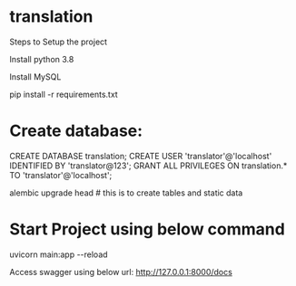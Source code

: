 # translation
Steps to Setup the project

Install python 3.8

Install MySQL

pip install -r requirements.txt

# Create database:
CREATE DATABASE translation;
CREATE USER 'translator'@'localhost' IDENTIFIED BY 'translator@123';
GRANT ALL PRIVILEGES ON translation.* TO 'translator'@'localhost';


alembic upgrade head # this is to create tables and static data

# Start Project using below command
uvicorn main:app --reload

Access swagger using below url:
http://127.0.0.1:8000/docs